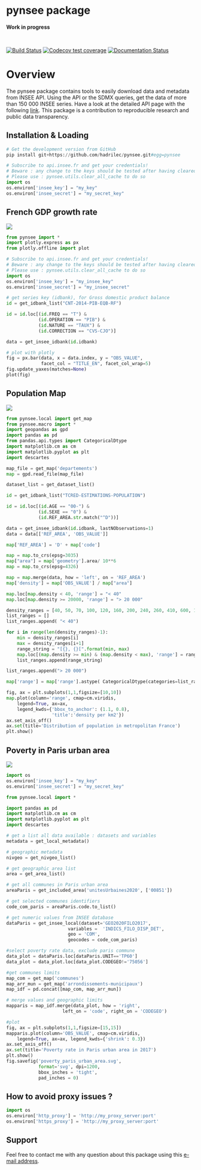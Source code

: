 pynsee package
=======

**Work in progress**

<br> 

 [![Build Status](https://github.com/hadrilec/pynsee/actions/workflows/pynsee-test.yml/badge.svg)](https://github.com/hadrilec/pynsee/actions) 
[![Codecov test coverage](https://codecov.io/gh/hadrilec/pynsee/branch/master/graph/badge.svg)](https://codecov.io/gh/hadrilec/pynsee?branch=master) 
 [![Documentation Status](https://readthedocs.org/projects/py-insee-macrodata/badge/?version=latest)](https://py-insee-macrodata.readthedocs.io/en/latest/?badge=latest)
<br> 

# Overview

The pynsee package contains tools to easily download data and metadata from INSEE API.
Using the API or the SDMX queries, get the data of more than 150 000 INSEE series.
Have a look at the detailed API page with the following [link](https://api.insee.fr/catalogue/).
This package is a contribution to reproducible research and public data transparency.

## Installation & Loading

```python
# Get the development version from GitHub
pip install git+https://github.com/hadrilec/pynsee.git#egg=pynsee

# Subscribe to api.insee.fr and get your credentials!
# Beware : any change to the keys should be tested after having cleared the cache
# Please use : pynsee.utils.clear_all_cache to do so
import os
os.environ['insee_key'] = "my_key"
os.environ['insee_secret'] = "my_secret_key"
```
## French GDP growth rate

![](examples/pictures/example_gdp_picture.png)

```python
from pynsee import * 
import plotly.express as px
from plotly.offline import plot

# Subscribe to api.insee.fr and get your credentials!
# Beware : any change to the keys should be tested after having cleared the cache
# Please use : pynsee.utils.clear_all_cache to do so
import os
os.environ['insee_key'] = "my_insee_key"
os.environ['insee_secret'] = "my_insee_secret"

# get series key (idbank), for Gross domestic product balance
id = get_idbank_list("CNT-2014-PIB-EQB-RF")

id = id.loc[(id.FREQ == "T") &
            (id.OPERATION == "PIB") &
            (id.NATURE == "TAUX") &
            (id.CORRECTION == "CVS-CJO")]

data = get_insee_idbank(id.idbank)

# plot with plotly
fig = px.bar(data, x = data.index, y = "OBS_VALUE",
             facet_col = "TITLE_EN", facet_col_wrap=5)
fig.update_yaxes(matches=None)
plot(fig)
```
## Population Map

![](examples/pictures/example_pop_map.png)

```python
from pynsee.local import get_map
from pynsee.macro import *
import geopandas as gpd
import pandas as pd
from pandas.api.types import CategoricalDtype
import matplotlib.cm as cm
import matplotlib.pyplot as plt
import descartes

map_file = get_map('departements')
map = gpd.read_file(map_file)

dataset_list = get_dataset_list()

id = get_idbank_list("TCRED-ESTIMATIONS-POPULATION") 

id = id.loc[(id.AGE == "00-") &
            (id.SEXE == "0") &
            (id.REF_AREA.str.match("^D"))]

data = get_insee_idbank(id.idbank, lastNObservations=1)
data = data[['REF_AREA', 'OBS_VALUE']]

map['REF_AREA'] = 'D' + map['code']

map = map.to_crs(epsg=3035)
map["area"] = map['geometry'].area/ 10**6
map = map.to_crs(epsg=4326)

map = map.merge(data, how = 'left', on = 'REF_AREA')
map['density'] = map['OBS_VALUE'] / map["area"]

map.loc[map.density < 40, 'range'] = "< 40"
map.loc[map.density >= 20000, 'range'] = "> 20 000"

density_ranges = [40, 50, 70, 100, 120, 160, 200, 240, 260, 410, 600, 1000, 5000, 20000]
list_ranges = []
list_ranges.append( "< 40")

for i in range(len(density_ranges)-1):
    min = density_ranges[i]
    max = density_ranges[i+1]
    range_string = "[{}, {}[".format(min, max)
    map.loc[(map.density >= min) & (map.density < max), 'range'] = range_string
    list_ranges.append(range_string)

list_ranges.append("> 20 000")

map['range'] = map['range'].astype( CategoricalDtype(categories=list_ranges, ordered=True))

fig, ax = plt.subplots(1,1,figsize=[10,10])
map.plot(column='range', cmap=cm.viridis, 
    legend=True, ax=ax,
    legend_kwds={'bbox_to_anchor': (1.1, 0.8),
                 'title':'density per km2'})
ax.set_axis_off()
ax.set(title='Distribution of population in metropolitan France')
plt.show()
```
## Poverty in Paris urban area

<!-- ![](examples/pictures/example_poverty_paris_uu.png) -->
![](examples/pictures/poverty_paris_urban_area.svg)
```python
import os 
os.environ['insee_key'] = "my_key"
os.environ['insee_secret'] = "my_secret_key"

from pynsee.local import *

import pandas as pd
import matplotlib.cm as cm
import matplotlib.pyplot as plt
import descartes

# get a list all data available : datasets and variables
metadata = get_local_metadata()

# geographic metadata
nivgeo = get_nivgeo_list()

# get geographic area list
area = get_area_list()

# get all communes in Paris urban area
areaParis = get_included_area('unitesUrbaines2020', ['00851'])

# get selected communes identifiers
code_com_paris = areaParis.code.to_list()

# get numeric values from INSEE database 
dataParis = get_insee_local(dataset='GEO2020FILO2017',
                       variables =  'INDICS_FILO_DISP_DET',
                       geo = 'COM',
                       geocodes = code_com_paris)

#select poverty rate data, exclude paris commune
data_plot = dataParis.loc[dataParis.UNIT=='TP60']
data_plot = data_plot.loc[data_plot.CODEGEO!='75056']

#get communes limits
map_com = get_map('communes')
map_arr_mun = get_map('arrondissements-municipaux')
map_idf = pd.concat([map_com, map_arr_mun])

# merge values and geographic limits
mapparis = map_idf.merge(data_plot, how = 'right',
                     left_on = 'code', right_on = 'CODEGEO')

#plot
fig, ax = plt.subplots(1,1,figsize=[15,15])
mapparis.plot(column='OBS_VALUE', cmap=cm.viridis, 
    legend=True, ax=ax, legend_kwds={'shrink': 0.3})
ax.set_axis_off()
ax.set(title='Poverty rate in Paris urban area in 2017')
plt.show()
fig.savefig('poverty_paris_urban_area.svg',
            format='svg', dpi=1200,
            bbox_inches = 'tight',
            pad_inches = 0)

```

## How to avoid proxy issues ?

```python
import os 
os.environ['http_proxy'] = 'http://my_proxy_server:port'
os.environ['https_proxy'] = 'http://my_proxy_server:port'
```

## Support
Feel free to contact me with any question about this package using this [e-mail address](mailto:hadrien.leclerc@insee.fr?subject=[pynsee]).
